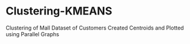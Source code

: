 # Clustering-KMEANS
Clustering of Mall Dataset of Customers
Created Centroids and Plotted using Parallel Graphs
